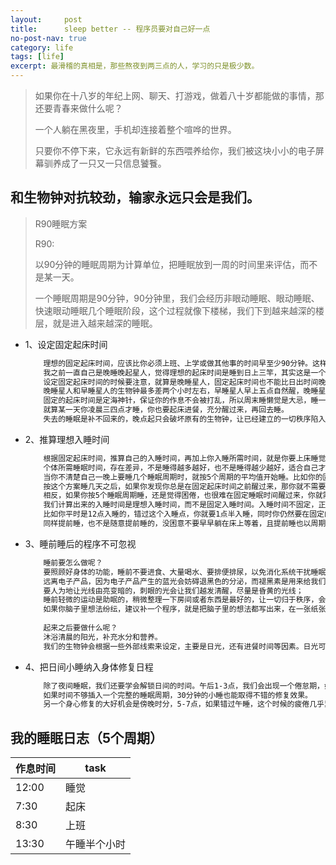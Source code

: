 ```yaml
---
layout:     post
title:      sleep better -- 程序员要对自己好一点
no-post-nav: true
category: life
tags: [life]
excerpt: 最滑稽的真相是，那些熬夜到两三点的人，学习的只是极少数。
---
```


> 如果你在十八岁的年纪上网、聊天、打游戏，做着八十岁都能做的事情，那还要青春来做什么呢？
>
> 一个人躺在黑夜里，手机却连接着整个喧哗的世界。
>
> 只要你不停下来，它永远有新鲜的东西喂养给你，我们被这块小小的电子屏幕驯养成了一只又一只信息饕餮。

## 和生物钟对抗较劲，输家永远只会是我们。

> R90睡眠方案
>
> R90:
>
> 以90分钟的睡眠周期为计算单位，把睡眠放到一周的时间里来评估，而不是某一天。
>
> 一个睡眠周期是90分钟，90分钟里，我们会经历非眼动睡眠、眼动睡眠、快速眼动睡眠几个睡眠阶段，这个过程就像下楼梯，我们下到越来越深的楼层，就是进入越来越深的睡眠。

- 1、设定固定起床时间

  ``` html
      理想的固定起床时间，应该比你必须上班、上学或做其他事的时间早至少90分钟。这样在睡醒之后，有充分的准备时间，不会慌里慌张。
      我之前一直自己是晚睡晚起星人，觉得理想的起床时间是睡到日上三竿，其实这是一个巨大的误解。
      设定固定起床时间的时候要注意，就算是晚睡星人，固定起床时间也不能比日出时间晚太多，起床时间和日出时间隔得越远，就越背离昼夜节律。
      晚睡星人和早睡星人的生物钟最多差两个小时左右，早睡星人早上五点自然醒，晚睡星人七点醒过来，绝对不会需要睡到上午十点的。
      固定的起床时间是定海神针，保证你的作息不会被打乱，所以周末睡懒觉是大忌，睡一次懒觉，就一夜回到解放前了。
      就算某一天你凌晨三四点才睡，你也要起床进餐，充分醒过来，再回去睡。
      失去的睡眠是补不回来的，晚点起只会破坏原有的生物钟，让已经建立的一切秩序陷入紊乱。
  ```

- 2、推算理想入睡时间

  ```html
      根据固定起床时间，推算自己的入睡时间，再加上你入睡所需时间，就是你要上床睡觉的时间。
      个体所需睡眠时间，存在差异，不是睡得越多越好，也不是睡得越少越好，适合自己才能更高效率地恢复精力。
      当你不清楚自己一晚上要睡几个睡眠周期时，就按5个周期的平均值开始睡。比如你的固定起床时间是7点半，那往前推5个睡眠周期，入睡时间就是午夜12:00，如果你需要半个小时才能入睡，那么你需要提前半个小时，也就是11:30分就上床睡觉。
      按这个方案睡几天之后，如果你发现你总是在固定起床时间之前醒过来，那你就不需要5个睡眠周期。作者有个客户，按5个睡眠周期睡不精神，调整成4个睡眠周期之后反而精神百倍，活力四射。
      相反，如果你按5个睡眠周期睡，还是觉得困倦，也很难在固定睡眠时间醒过来，你就需要再给自己增加一个睡眠周期，每晚睡9个小时。
      我们计算出来的入睡时间是理想入睡时间，而不是固定入睡时间。入睡时间不固定，正是R90睡眠方案的弹性之处。但延迟和提前，都不是随意的，而是一周期为单位延迟。
      比如你平时是12点入睡的，错过这个入睡点，你就要1点半入睡，同时你仍然要在固定的起床时间起床，这样才不会干扰生物钟，让你之后的作息大乱套。
      同样提前睡，也不是随意提前睡的，没困意不要早早躺在床上等着，且提前睡也以周期为单位。
  ```

- 3、睡前睡后的程序不可忽视

  ```html
      睡前要怎么做呢？ 
      要照顾好身体的功能，睡前不要进食、大量喝水、要排便排尿，以免消化系统干扰睡眠； 
      远离电子产品，因为电子产品产生的蓝光会妨碍退黑色的分泌，而褪黑素是用来给我们助眠的。我们可以换成看书，也可以关闭屏幕，用手机来听助眠的节目； 
      要人为地让光线由亮变暗的，刺眼的光会让我们越发清醒，尽量是昏黄的光线； 
      睡前轻微的运动是助眠的，稍微整理一下房间或者东西是最好的，让一切归于秩序，会让我们内心安宁。 
      如果你脑子里想法纷纭，建议补一个程序，就是把脑子里的想法都写出来，在一张纸张上随意涂鸦就可以：当天发生的开心的或者不开心的事情、明天的计划、心里的忧虑，把脑袋清空，才好平静地入睡。 
      
      起来之后要做什么呢？ 
      沐浴清晨的阳光，补充水分和营养。 
      我们的生物钟会根据一些外部线索来设定，主要是日光，还有进餐时间等因素。日光可以促进我们体内血清素的分泌，它可以帮助我们充分地醒过来。
   ```

- 4、把日间小睡纳入身体修复日程

  ```html
      除了夜间睡眠，我们还要学会解锁日间的时间。午后1-3点，我们会出现一个倦怠期，如果夜间缺失一个睡眠周期，午后是最佳的弥补时机。 
      如果时间不够插入一个完整的睡眠周期，30分钟的小睡也能取得不错的修复效果。 
      另一个身心修复的大好机会是傍晚时分，5-7点，如果错过午睡，这个时候的疲倦几乎累积到一个峰值，小睡30分钟，才可以利用好晚上的时间。但这个时段不适合插入完整睡眠周期，否则会干扰夜间睡眠。
  ```

## 我的睡眠日志（5个周期）

| 作息时间 | task |
| ------ | ------ |
| 12:00 | 睡觉 |
| 7:30 | 起床 |
| 8:30 | 上班 |
| 13:30 | 午睡半个小时 |

